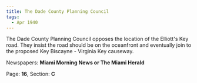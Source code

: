 ```yaml
---  
title: The Dade County Planning Council  
tags:  
  - Apr 1940  
---  
```

  
The Dade County Planning Council opposes the location of the Elliott's Key road. They insist the road should be on the oceanfront and eventually join to the proposed Key Biscayne - Virginia Key causeway.  
  
Newspapers: **Miami Morning News or The Miami Herald**  
  
Page: **16**, Section: **C** 

